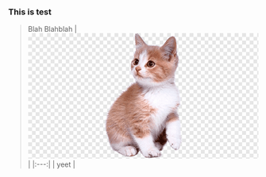 ### This is test

> Blah
> Blahblah
> | ![Image](./attachments/testimage.png) |
> |:---:|
> | yeet |
